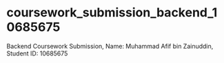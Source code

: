 # coursework_submission_backend_10685675
Backend Coursework Submission, 
Name: Muhammad Afif bin Zainuddin, 
Student ID: 10685675
